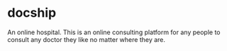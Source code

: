 # docship
An online hospital. This is an online consulting platform for any people to consult any doctor they like no matter where they are.
